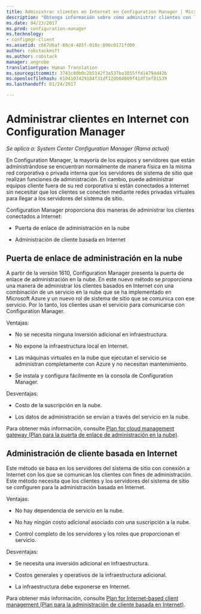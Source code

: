 ```yaml
---
title: Administrar clientes en Internet en Configuration Manager | Microsoft Docs
description: "Obtenga información sobre cómo administrar clientes con la puerta de enlace de administración en la nube y la administración de clientes basada en Internet en Configuration Manager."
ms.date: 04/23/2017
ms.prod: configuration-manager
ms.technology:
- configmgr-client
ms.assetid: c667d6af-80c4-485f-910c-896c0171fd00
author: robstackmsft
ms.author: robstack
manager: angrobe
translationtype: Human Translation
ms.sourcegitcommit: 3743c80b0c2b5142f3a537ba3855ffd14794d42b
ms.openlocfilehash: 6104107429184f31df12db84089f41df1ef81539
ms.lasthandoff: 01/24/2017

---
```


# <a name="manage-clients-on-the-internet-with-configuration-manager"></a>Administrar clientes en Internet con Configuration Manager

*Se aplica a: System Center Configuration Manager (Rama actual)*

En Configuration Manager, la mayoría de los equipos y servidores que están administrándose se encuentran normalmente de manera física en la misma red corporativa o privada interna que los servidores de sistema de sitio que realizan funciones de administración. En cambio, puede administrar equipos cliente fuera de su red corporativa si están conectados a Internet sin necesitar que los clientes se conecten mediante redes privadas virtuales para llegar a los servidores del sistema de sitio.

Configuration Manager proporciona dos maneras de administrar los clientes conectados a Internet:

-   Puerta de enlace de administración en la nube

-   Administración de cliente basada en Internet

## <a name="cloud-management-gateway"></a>Puerta de enlace de administración en la nube

A partir de la versión 1610, Configuration Manager presenta la puerta de enlace de administración en la nube. En este nuevo método se proporciona una manera de administrar los clientes basados en Internet con una combinación de un servicio en la nube que se ha implementado en Microsoft Azure y un nuevo rol de sistema de sitio que se comunica con ese servicio. Por lo tanto, los clientes usan el servicio para comunicarse con Configuration Manager.

Ventajas:

-   No se necesita ninguna inversión adicional en infraestructura.

-   No expone la infraestructura local en Internet.

-   Las máquinas virtuales en la nube que ejecutan el servicio se administran completamente con Azure y no necesitan mantenimiento.

-   Se instala y configura fácilmente en la consola de Configuration Manager.

Desventajas:

-   Costo de la suscripción en la nube.

-   Los datos de administración se envían a través del servicio en la nube.

Para obtener más información, consulte [Plan for cloud management gateway (Plan para la puerta de enlace de administración en la nube)](plan-cloud-management-gateway.md).

## <a name="internet-based-client-management"></a>Administración de cliente basada en Internet

Este método se basa en los servidores del sistema de sitio con conexión a Internet con los que se comunican los clientes con fines de administración. Este método necesita que los clientes y los servidores del sistema de sitio se configuren para la administración basada en Internet.

Ventajas:

-   No hay dependencia de servicio en la nube.

-   No hay ningún costo adicional asociado con una suscripción a la nube.

-   Control completo de los servidores y los roles que proporcionan el servicio.

Desventajas:

-   Se necesita una inversión adicional en infraestructura.

-   Costos generales y operativos de la infraestructura adicional.

-   La infraestructura debe exponerse en Internet.

Para obtener más información, consulte [Plan for Internet-based client management (Plan para la administración de cliente basada en Internet)](plan-internet-based-client-management.md).

